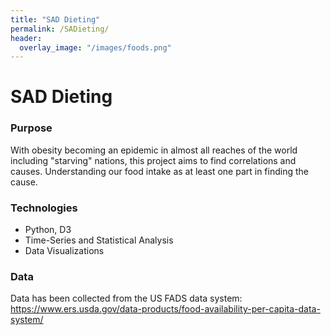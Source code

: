 ```yaml
---
title: "SAD Dieting"
permalink: /SADieting/
header:
  overlay_image: "/images/foods.png"
---
```

# SAD Dieting

### Purpose
With obesity becoming an epidemic in almost all reaches of the world including "starving" nations, this project aims to find correlations and causes. Understanding our food intake as at least one part in finding the cause.

### Technologies
* Python, D3
* Time-Series and Statistical Analysis
* Data Visualizations

### Data
Data has been collected from the US FADS data system:
https://www.ers.usda.gov/data-products/food-availability-per-capita-data-system/ 
